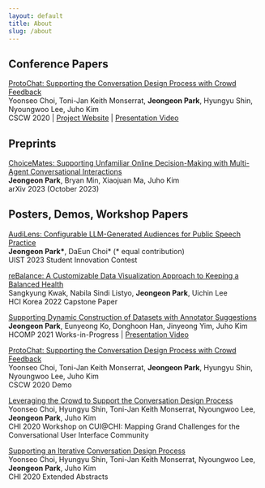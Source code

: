 ```yaml
---
layout: default
title: About
slug: /about
---
```


<h2>Conference Papers</h2>
<p>
    <a id="focus" class="pub-title" href="https://dl.acm.org/doi/10.1145/3432924">ProtoChat: Supporting the Conversation Design Process with Crowd Feedback</a> <br/>
    Yoonseo Choi, Toni-Jan Keith Monserrat, <b class="pub-me">Jeongeon Park</b>, Hyungyu Shin, Nyoungwoo Lee, Juho Kim <br>
    CSCW 2020 | <a id="special" href="http://protochat.kixlab.org/">Project Website</a> | <a id="special" href="https://www.youtube.com/watch?v=oIBt3EkH-eE">Presentation Video</a>
</p>


<h2>Preprints</h2>
<p>
    <a id="focus" class="pub-title" href="https://arxiv.org/abs/2310.01331">ChoiceMates: Supporting Unfamiliar Online Decision-Making with Multi-Agent Conversational Interactions</a> <br/>
    <b class="pub-me">Jeongeon Park</b>, Bryan Min, Xiaojuan Ma, Juho Kim <br>
    arXiv 2023 (October 2023)
</p>

<h2>Posters, Demos, Workshop Papers</h2>
<p>
    <a id="focus" class="pub-title" href="https://arxiv.org/abs/2310.01331">AudiLens: Configurable LLM-Generated Audiences for Public Speech Practice</a> <br/>
    <b class="pub-me">Jeongeon Park*</b>, DaEun Choi* (* equal contribution) <br>
    UIST 2023 Student Innovation Contest
</p>

<p>
    <a id="focus" class="pub-title" href="/assets/pdf/HCIK_2022_reBalance.pdf">reBalance: A Customizable Data Visualization Approach to Keeping a Balanced Health</a> <br/>
    Sangkyung Kwak, Nabila Sindi Listyo, <b class="pub-me">Jeongeon Park</b>, Uichin Lee <br>
    HCI Korea 2022 Capstone Paper
</p>

<p>
    <a id="focus" class="pub-title" href="https://www.humancomputation.com/assets/wips_demos/HCOMP_2021_paper_97.pdf">Supporting Dynamic Construction of Datasets with Annotator Suggestions</a> <br/>
    <b class="pub-me">Jeongeon Park</b>,  Eunyeong Ko, Donghoon Han, Jinyeong Yim, Juho Kim <br>
    HCOMP 2021 Works-in-Progress | <a id="special" href="https://slideslive.com/38969666">Presentation Video</a>
</p>

<p>
    <a id="focus" class="pub-title" href="https://dl.acm.org/doi/10.1145/3406865.3418568">ProtoChat: Supporting the Conversation Design Process with Crowd Feedback</a> <br/>
    Yoonseo Choi, Toni-Jan Keith Monserrat, <b class="pub-me">Jeongeon Park</b>, Hyungyu Shin, Nyoungwoo Lee, Juho Kim <br>
    CSCW 2020 Demo
</p>

<p>
    <a id="focus" class="pub-title" href="https://dl.acm.org/doi/10.1145/3405755.3406155">Leveraging the Crowd to Support the Conversation Design Process</a> <br/>
    Yoonseo Choi, Hyungyu Shin, Toni-Jan Keith Monserrat, Nyoungwoo Lee, <b class="pub-me">Jeongeon Park</b>, Juho Kim <br>
    CHI 2020 Workshop on CUI@CHI: Mapping Grand Challenges for the Conversational User Interface Community
</p>

<p>
    <a id="focus" class="pub-title" href="https://arxiv.org/abs/2310.01331">Supporting an Iterative Conversation Design Process</a> <br/>
    Yoonseo Choi, Hyungyu Shin, Toni-Jan Keith Monserrat, Nyoungwoo Lee, <b class="pub-me">Jeongeon Park</b>, Juho Kim <br>
    CHI 2020 Extended Abstracts
</p>
